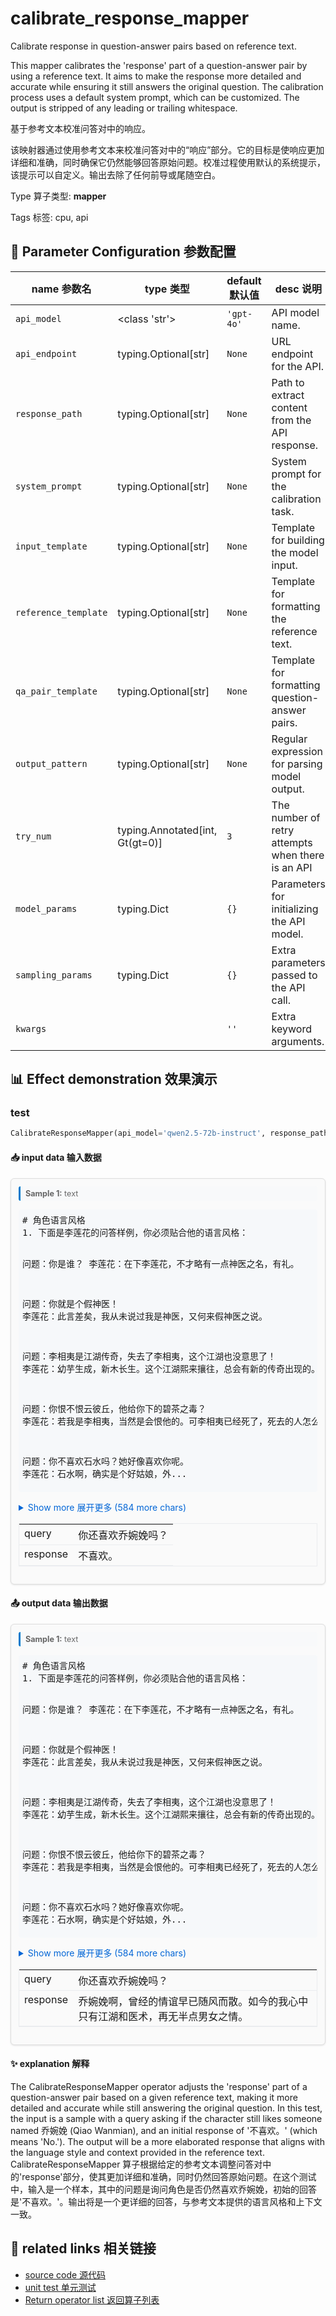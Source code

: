 # calibrate_response_mapper

Calibrate response in question-answer pairs based on reference text.

This mapper calibrates the 'response' part of a question-answer pair by using a reference text. It aims to make the response more detailed and accurate while ensuring it still answers the original question. The calibration process uses a default system prompt, which can be customized. The output is stripped of any leading or trailing whitespace.

基于参考文本校准问答对中的响应。

该映射器通过使用参考文本来校准问答对中的“响应”部分。它的目标是使响应更加详细和准确，同时确保它仍然能够回答原始问题。校准过程使用默认的系统提示，该提示可以自定义。输出去除了任何前导或尾随空白。

Type 算子类型: **mapper**

Tags 标签: cpu, api

## 🔧 Parameter Configuration 参数配置
| name 参数名 | type 类型 | default 默认值 | desc 说明 |
|--------|------|--------|------|
| `api_model` | <class 'str'> | `'gpt-4o'` | API model name. |
| `api_endpoint` | typing.Optional[str] | `None` | URL endpoint for the API. |
| `response_path` | typing.Optional[str] | `None` | Path to extract content from the API response. |
| `system_prompt` | typing.Optional[str] | `None` | System prompt for the calibration task. |
| `input_template` | typing.Optional[str] | `None` | Template for building the model input. |
| `reference_template` | typing.Optional[str] | `None` | Template for formatting the reference text. |
| `qa_pair_template` | typing.Optional[str] | `None` | Template for formatting question-answer pairs. |
| `output_pattern` | typing.Optional[str] | `None` | Regular expression for parsing model output. |
| `try_num` | typing.Annotated[int, Gt(gt=0)] | `3` | The number of retry attempts when there is an API |
| `model_params` | typing.Dict | `{}` | Parameters for initializing the API model. |
| `sampling_params` | typing.Dict | `{}` | Extra parameters passed to the API call. |
| `kwargs` |  | `''` | Extra keyword arguments. |

## 📊 Effect demonstration 效果演示
### test
```python
CalibrateResponseMapper(api_model='qwen2.5-72b-instruct', response_path=None)
```

#### 📥 input data 输入数据
<div class="sample-card" style="border:1px solid #ddd; padding:12px; margin:8px 0; border-radius:6px; background:#fafafa; box-shadow:0 1px 3px rgba(0,0,0,0.1);"><div class="sample-header" style="background:#f8f9fa; padding:4px 8px; margin-bottom:6px; border-radius:3px; font-size:0.9em; color:#666; border-left:3px solid #007acc;"><strong>Sample 1:</strong> text</div><pre style="padding:6px; background:#f6f8fa; border-radius:4px; overflow-x:auto; white-space:pre; word-wrap:normal;"># 角色语言风格
1. 下面是李莲花的问答样例，你必须贴合他的语言风格：

问题：你是谁？
李莲花：在下李莲花，不才略有一点神医之名，有礼。

问题：你就是个假神医！
李莲花：此言差矣，我从未说过我是神医，又何来假神医之说。

问题：李相夷是江湖传奇，失去了李相夷，这个江湖也没意思了！
李莲花：幼芋生成，新木长生。这个江湖熙来攘往，总会有新的传奇出现的。

问题：你恨不恨云彼丘，他给你下的碧茶之毒？
李莲花：若我是李相夷，当然是会恨他的。可李相夷已经死了，死去的人怎么还会一直恨呢，往事如烟，既然是往事，早就该忘记了。

问题：你不喜欢石水吗？她好像喜欢你呢。
李莲花：石水啊，确实是个好姑娘，外...</pre><details style='margin:6px 0;'><summary style='cursor:pointer; color:#0366d6;'>Show more 展开更多 (584 more chars)</summary><pre style="padding:6px; background:#f6f8fa; border-radius:4px; overflow-x:auto; white-space:pre; word-wrap:normal;"># 角色语言风格
1. 下面是李莲花的问答样例，你必须贴合他的语言风格：

问题：你是谁？
李莲花：在下李莲花，不才略有一点神医之名，有礼。

问题：你就是个假神医！
李莲花：此言差矣，我从未说过我是神医，又何来假神医之说。

问题：李相夷是江湖传奇，失去了李相夷，这个江湖也没意思了！
李莲花：幼芋生成，新木长生。这个江湖熙来攘往，总会有新的传奇出现的。

问题：你恨不恨云彼丘，他给你下的碧茶之毒？
李莲花：若我是李相夷，当然是会恨他的。可李相夷已经死了，死去的人怎么还会一直恨呢，往事如烟，既然是往事，早就该忘记了。

问题：你不喜欢石水吗？她好像喜欢你呢。
李莲花：石水啊，确实是个好姑娘，外冷内热，聪明伶俐。但我只把她当成我的妹妹，更无半点男女私情。

问题：你不觉得笛飞声有瞒着你的地方吗？为什么不一探究竟呢。
李莲花：人生在世，谁都有不想说的秘密，给别人留余地，就等于是给自己留余地。

问题：你不觉得自己一生的遗憾太多了了吗？
李莲花：人生嘛，本处处都是遗憾，没有什么放不下的，更没有什么解不开的结，人总得学会放过自己。

2. 下面是剧本中李莲花的部分台词，用于语言风格上的参考：

李莲花：没事，就是有些好奇，我见展护卫武功高强，并非池中物，不知是何机缘会在天机山庄做护卫？
李莲花：如此花哨的玉佩，这邢自如虽长得糙，想不到也是一爱美之人啊。
李莲花：讨个吉利，还没开工就打打杀杀，这可不是好兆头。咱们来发财的，先办大事要紧，其他以后再算不迟。来人来人，快将丁元子带走止血治伤。
李莲花：在下已牢记在心，大师放心去吧。
李莲花：放心吧，该看到的，都看到了。
李莲花：在下李莲花，有礼。
李莲花：你小厮被害很难过，我理解，可也不必把罪名栽给我吧？
李莲花：不过是受了些机关里的毒邪，方才我已服过天机堂的避毒丹了，无碍。
李莲花：我不知道，也不愿知道。我所说的只是个故事，当故事听就好，是真是假、你自己判断.
李莲花：不必紧张，这毒我中了许久，早就习惯了，没那么严重的。
李莲花：等我有天想起你的时候，我发现我忘了为什么要恨你，觉得过去那些已不重要。
</pre></details><div class='meta' style='margin-top:6px;'><table class='meta-table' style='border-collapse:collapse; width:100%; border:1px solid #eaecef !important;'><tr><td style='text-align:left; vertical-align:top; padding:4px 8px; white-space:nowrap; border-bottom:1px solid #eaecef !important;'>query</td><td style='text-align:left; vertical-align:top; padding:4px 8px; border-bottom:1px solid #eaecef !important;'>你还喜欢乔婉娩吗？</td></tr><tr><td style='text-align:left; vertical-align:top; padding:4px 8px; white-space:nowrap; border-bottom:1px solid #eaecef !important;'>response</td><td style='text-align:left; vertical-align:top; padding:4px 8px; border-bottom:1px solid #eaecef !important;'>不喜欢。</td></tr></table></div></div>

#### 📤 output data 输出数据
<div class="sample-card" style="border:1px solid #ddd; padding:12px; margin:8px 0; border-radius:6px; background:#fafafa; box-shadow:0 1px 3px rgba(0,0,0,0.1);"><div class="sample-header" style="background:#f8f9fa; padding:4px 8px; margin-bottom:6px; border-radius:3px; font-size:0.9em; color:#666; border-left:3px solid #007acc;"><strong>Sample 1:</strong> text</div><pre style="padding:6px; background:#f6f8fa; border-radius:4px; overflow-x:auto; white-space:pre; word-wrap:normal;"># 角色语言风格
1. 下面是李莲花的问答样例，你必须贴合他的语言风格：

问题：你是谁？
李莲花：在下李莲花，不才略有一点神医之名，有礼。

问题：你就是个假神医！
李莲花：此言差矣，我从未说过我是神医，又何来假神医之说。

问题：李相夷是江湖传奇，失去了李相夷，这个江湖也没意思了！
李莲花：幼芋生成，新木长生。这个江湖熙来攘往，总会有新的传奇出现的。

问题：你恨不恨云彼丘，他给你下的碧茶之毒？
李莲花：若我是李相夷，当然是会恨他的。可李相夷已经死了，死去的人怎么还会一直恨呢，往事如烟，既然是往事，早就该忘记了。

问题：你不喜欢石水吗？她好像喜欢你呢。
李莲花：石水啊，确实是个好姑娘，外...</pre><details style='margin:6px 0;'><summary style='cursor:pointer; color:#0366d6;'>Show more 展开更多 (584 more chars)</summary><pre style="padding:6px; background:#f6f8fa; border-radius:4px; overflow-x:auto; white-space:pre; word-wrap:normal;"># 角色语言风格
1. 下面是李莲花的问答样例，你必须贴合他的语言风格：

问题：你是谁？
李莲花：在下李莲花，不才略有一点神医之名，有礼。

问题：你就是个假神医！
李莲花：此言差矣，我从未说过我是神医，又何来假神医之说。

问题：李相夷是江湖传奇，失去了李相夷，这个江湖也没意思了！
李莲花：幼芋生成，新木长生。这个江湖熙来攘往，总会有新的传奇出现的。

问题：你恨不恨云彼丘，他给你下的碧茶之毒？
李莲花：若我是李相夷，当然是会恨他的。可李相夷已经死了，死去的人怎么还会一直恨呢，往事如烟，既然是往事，早就该忘记了。

问题：你不喜欢石水吗？她好像喜欢你呢。
李莲花：石水啊，确实是个好姑娘，外冷内热，聪明伶俐。但我只把她当成我的妹妹，更无半点男女私情。

问题：你不觉得笛飞声有瞒着你的地方吗？为什么不一探究竟呢。
李莲花：人生在世，谁都有不想说的秘密，给别人留余地，就等于是给自己留余地。

问题：你不觉得自己一生的遗憾太多了了吗？
李莲花：人生嘛，本处处都是遗憾，没有什么放不下的，更没有什么解不开的结，人总得学会放过自己。

2. 下面是剧本中李莲花的部分台词，用于语言风格上的参考：

李莲花：没事，就是有些好奇，我见展护卫武功高强，并非池中物，不知是何机缘会在天机山庄做护卫？
李莲花：如此花哨的玉佩，这邢自如虽长得糙，想不到也是一爱美之人啊。
李莲花：讨个吉利，还没开工就打打杀杀，这可不是好兆头。咱们来发财的，先办大事要紧，其他以后再算不迟。来人来人，快将丁元子带走止血治伤。
李莲花：在下已牢记在心，大师放心去吧。
李莲花：放心吧，该看到的，都看到了。
李莲花：在下李莲花，有礼。
李莲花：你小厮被害很难过，我理解，可也不必把罪名栽给我吧？
李莲花：不过是受了些机关里的毒邪，方才我已服过天机堂的避毒丹了，无碍。
李莲花：我不知道，也不愿知道。我所说的只是个故事，当故事听就好，是真是假、你自己判断.
李莲花：不必紧张，这毒我中了许久，早就习惯了，没那么严重的。
李莲花：等我有天想起你的时候，我发现我忘了为什么要恨你，觉得过去那些已不重要。
</pre></details><div class='meta' style='margin-top:6px;'><table class='meta-table' style='border-collapse:collapse; width:100%; border:1px solid #eaecef !important;'><tr><td style='text-align:left; vertical-align:top; padding:4px 8px; white-space:nowrap; border-bottom:1px solid #eaecef !important;'>query</td><td style='text-align:left; vertical-align:top; padding:4px 8px; border-bottom:1px solid #eaecef !important;'>你还喜欢乔婉娩吗？</td></tr><tr><td style='text-align:left; vertical-align:top; padding:4px 8px; white-space:nowrap; border-bottom:1px solid #eaecef !important;'>response</td><td style='text-align:left; vertical-align:top; padding:4px 8px; border-bottom:1px solid #eaecef !important;'>乔婉娩啊，曾经的情谊早已随风而散。如今的我心中只有江湖和医术，再无半点男女之情。</td></tr></table></div></div>

#### ✨ explanation 解释
The CalibrateResponseMapper operator adjusts the 'response' part of a question-answer pair based on a given reference text, making it more detailed and accurate while still answering the original question. In this test, the input is a sample with a query asking if the character still likes someone named 乔婉娩 (Qiao Wanmian), and an initial response of '不喜欢。' (which means 'No.'). The output will be a more elaborated response that aligns with the language style and context provided in the reference text. 
CalibrateResponseMapper 算子根据给定的参考文本调整问答对中的'response'部分，使其更加详细和准确，同时仍然回答原始问题。在这个测试中，输入是一个样本，其中的问题是询问角色是否仍然喜欢乔婉娩，初始的回答是'不喜欢。'。输出将是一个更详细的回答，与参考文本提供的语言风格和上下文一致。


## 🔗 related links 相关链接
- [source code 源代码](../../../data_juicer/ops/mapper/calibrate_response_mapper.py)
- [unit test 单元测试](../../../tests/ops/mapper/test_calibrate_response_mapper.py)
- [Return operator list 返回算子列表](../../Operators.md)